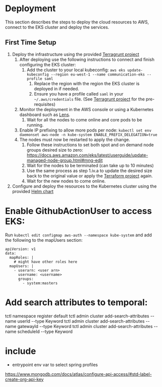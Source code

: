 # Deployment
This section describes the steps to deploy the cloud resources to AWS, connect to the EKS cluster and deploy the services.

## First Time Setup
1. Deploy the infrastructure using the provided [Terragrunt project](terragrunt)
   1. After deploying use the following instructions to connect and finish configuring the EKS cluster:
      1. Add the cluster to your local kubeconfig: `aws eks update-kubeconfig --region eu-west-1 --name communication-eks --profile saml`
         1. Replace the region with the region the EKS cluster is deployed in if needed.
         2. Ensure you have a profile called `saml` in your `~/.aws/credentials` file. (See [Terragrunt project](terragrunt) for the pre-requisites)
   2. Monitor the deployment in the AWS console or using a Kubernetes dashboard such as [Lens](https://k8slens.dev/).
      1. Wait for all the nodes to come online and core pods to be running.
   3. Enable IP prefixing to allow more pods per node: `kubectl set env daemonset aws-node -n kube-system ENABLE_PREFIX_DELEGATION=true`
   4. The nodes must now be restarted to apply the change.
      1. Follow these instructions to set both spot and on demand node groups desired size to zero: https://docs.aws.amazon.com/eks/latest/userguide/update-managed-node-group.html#mng-edit
      2. Wait for the nodes to be terminated (can take up to 10 minutes)
      3. Use the same process as step 1.iv.a to update the desired size back to the original value or apply the [Terraform project](terraform) again.
      4. Wait for the new nodes to come online.
2. Configure and deploy the resources to the Kubernetes cluster using the provided [Helm chart](helm)


# Enable GithubActionUser to access EKS:
Run `kubectl edit configmap aws-auth --namespace kube-system` and add the following to the mapUsers section:
```kubernetes helm
apiVersion: v1
data:
  mapRoles: |
    # might have other roles here
  mapUsers: |
    - userarn: <user arn>
      username: <username>
      groups:
        - system:masters
```


# Add search attributes to temporal:
tctl namespace register default
tctl admin cluster add-search-attributes --name userId --type Keyword
tctl admin cluster add-search-attributes --name gatewayId --type Keyword
tctl admin cluster add-search-attributes --name scheduleId --type Keyword

# include
- entrypoint env var to select spring profiles


https://www.mongodb.com/docs/atlas/configure-api-access/#std-label-create-org-api-key
